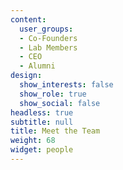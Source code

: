 ```yaml
---
content:
  user_groups:
  - Co-Founders
  - Lab Members
  - CEO
  - Alumni
design:
  show_interests: false
  show_role: true
  show_social: false
headless: true
subtitle: null
title: Meet the Team
weight: 68
widget: people
---
```

